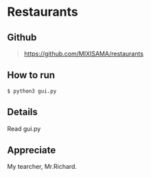 # Restaurants

## Github

> https://github.com/MIXISAMA/restaurants

## How to run

```terminal
$ python3 gui.py
```

## Details

Read gui.py

## Appreciate

My tearcher, Mr.Richard.
